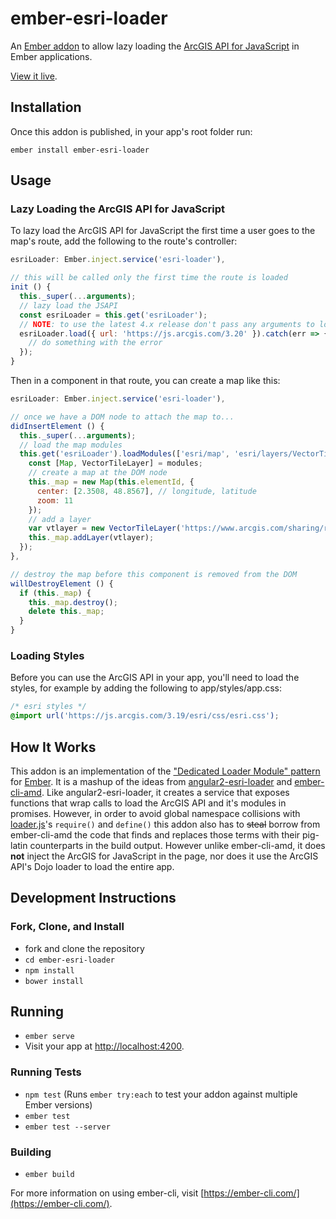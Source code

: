 # ember-esri-loader

An [Ember addon](https://ember-cli.com/extending/) to allow lazy loading the [ArcGIS API for JavaScript](https://developers.arcgis.com/javascript/) in Ember applications.

[View it live](http://ember-esri-loader.surge.sh/).

## Installation

Once this addon is published, in your app's root folder run:

```shell
ember install ember-esri-loader
```

## Usage

### Lazy Loading the ArcGIS API for JavaScript

To lazy load the ArcGIS API for JavaScript the first time a user goes to the map's route, add the following to the route's controller:

```js
esriLoader: Ember.inject.service('esri-loader'),

// this will be called only the first time the route is loaded
init () {
  this._super(...arguments);
  // lazy load the JSAPI
  const esriLoader = this.get('esriLoader');
  // NOTE: to use the latest 4.x release don't pass any arguments to load()
  esriLoader.load({ url: 'https://js.arcgis.com/3.20' }).catch(err => {
    // do something with the error
  });
}
```

Then in a component in that route, you can create a map like this:

```js
esriLoader: Ember.inject.service('esri-loader'),

// once we have a DOM node to attach the map to...
didInsertElement () {
  this._super(...arguments);
  // load the map modules
  this.get('esriLoader').loadModules(['esri/map', 'esri/layers/VectorTileLayer']).then(modules => {
    const [Map, VectorTileLayer] = modules;
    // create a map at the DOM node
    this._map = new Map(this.elementId, {
      center: [2.3508, 48.8567], // longitude, latitude
      zoom: 11
    });
    // add a layer
    var vtlayer = new VectorTileLayer('https://www.arcgis.com/sharing/rest/content/items/bf79e422e9454565ae0cbe9553cf6471/resources/styles/root.json');
    this._map.addLayer(vtlayer);
  });
},

// destroy the map before this component is removed from the DOM
willDestroyElement () {
  if (this._map) {
    this._map.destroy();
    delete this._map;
  }
}
```

### Loading Styles

Before you can use the ArcGIS API in your app, you'll need to load the styles, for example by adding the following to app/styles/app.css:

```css
/* esri styles */
@import url('https://js.arcgis.com/3.19/esri/css/esri.css');
```

## How It Works

This addon is an implementation of the ["Dedicated Loader Module" pattern](http://tomwayson.com/2016/11/27/using-the-arcgis-api-for-javascript-in-applications-built-with-webpack/) for [Ember](http://emberjs.com/). It is a mashup of the ideas from [angular2-esri-loader](https://github.com/tomwayson/angular2-esri-loader) and [ember-cli-amd](https://github.com/Esri/ember-cli-amd). Like angular2-esri-loader, it creates a service that exposes functions that wrap calls to load the ArcGIS API and it's modules in promises. However, in order to avoid global namespace collisions with [loader.js](https://github.com/ember-cli/loader.js)'s `require()` and `define()` this addon also has to <del>steal</del> borrow from ember-cli-amd the code that finds and replaces those terms with their pig-latin counterparts in the build output. However unlike ember-cli-amd, it does **not** inject the ArcGIS for JavaScript in the page, nor does it use the ArcGIS API's Dojo loader to load the entire app.

## Development Instructions

### Fork, Clone, and Install

* fork and clone the repository
* `cd ember-esri-loader`
* `npm install`
* `bower install`

## Running

* `ember serve`
* Visit your app at [http://localhost:4200](http://localhost:4200).

### Running Tests

* `npm test` (Runs `ember try:each` to test your addon against multiple Ember versions)
* `ember test`
* `ember test --server`

### Building

* `ember build`

For more information on using ember-cli, visit [https://ember-cli.com/](https://ember-cli.com/).

